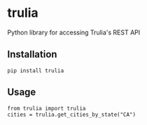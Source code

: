 # trulia

Python library for accessing Trulia's REST API

## Installation

    pip install trulia

## Usage

    from trulia import trulia
    cities = trulia.get_cities_by_state("CA")
